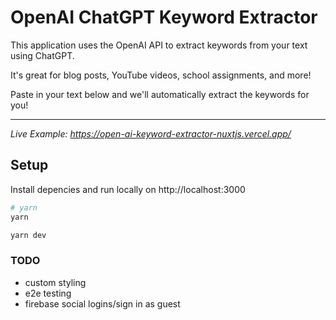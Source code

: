 # OpenAI ChatGPT Keyword Extractor

This application uses the OpenAI API to extract keywords from your text using ChatGPT.

It's great for blog posts, YouTube videos, school assignments, and more!

Paste in your text below and we'll automatically extract the keywords for you!

---

_Live Example: https://open-ai-keyword-extractor-nuxtjs.vercel.app/_

## Setup

Install depencies and run locally on http://localhost:3000

```bash
# yarn
yarn

yarn dev
```

### TODO

- custom styling
- e2e testing
- firebase social logins/sign in as guest
